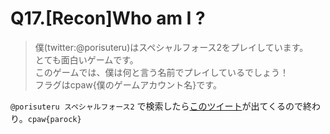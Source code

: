 # Q17.[Recon]Who am I ?

>僕(twitter:@porisuteru)はスペシャルフォース2をプレイしています。  
>とても面白いゲームです。  
>このゲームでは、僕は何と言う名前でプレイしているでしょう！  
>フラグはcpaw{僕のゲームアカウント名}です。 

`@porisuteru スペシャルフォース2` で検索したら[このツイート](https://twitter.com/porisuteru/status/653565663592607744)が出てくるので終わり。`cpaw{parock}`

